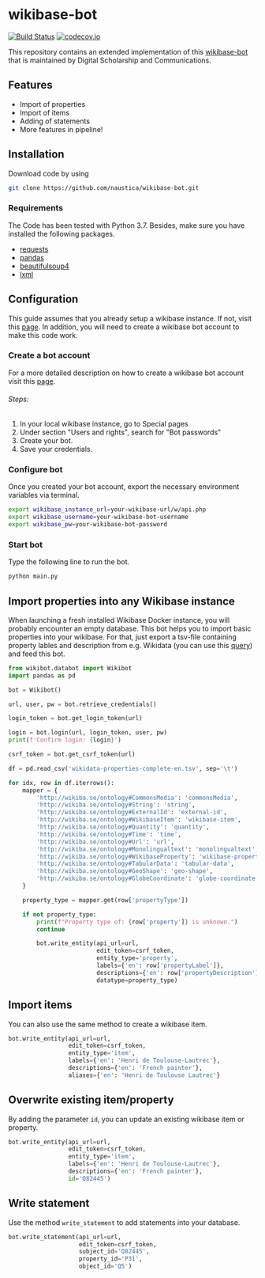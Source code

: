 # wikibase-bot

[![Build Status](https://travis-ci.org/naustica/wikibase-bot.svg?branch=master)](https://travis-ci.org/github/naustica/wikibase-bot)
[![codecov.io](https://codecov.io/gh/naustica/wikibase-bot/branch/master/graph/badge.svg)](https://codecov.io/gh/naustica/wikibase-bot?branch=master)

This repository contains an extended implementation of this [wikibase-bot](https://github.com/HeardLibrary/digital-scholarship/blob/master/code/wikibase/api/write-statements.py) that is maintained by Digital Scholarship and Communications.

## Features

- Import of properties
- Import of items
- Adding of statements
- More features in pipeline!

## Installation

Download code by using

```bash
git clone https://github.com/naustica/wikibase-bot.git
```

### Requirements

The Code has been tested with Python 3.7. Besides, make sure you have installed the following packages.

- [requests](https://github.com/psf/requests)
- [pandas](https://github.com/pandas-dev/pandas)
- [beautifulsoup4](https://www.crummy.com/software/BeautifulSoup/)
- [lxml](https://github.com/lxml/lxml)

## Configuration

This guide assumes that you already setup a wikibase instance. If not, visit this [page](http://learningwikibase.com/install-wikibase/). In addition, you will need to create a wikibase bot account to make this code work.

### Create a bot account

For a more detailed description on how to create a wikibase bot account visit this [page](https://heardlibrary.github.io/digital-scholarship/host/wikidata/bot/).

###### Steps:

1. In your local wikibase instance, go to Special pages
2. Under section "Users and rights", search for "Bot passwords"
3. Create your bot.
4. Save your credentials.

### Configure bot

Once you created your bot account, export the necessary environment variables via terminal.

```bash
export wikibase_instance_url=your-wikibase-url/w/api.php
export wikibase_username=your-wikibase-bot-username
export wikibase_pw=your-wikibase-bot-password
```

### Start bot

Type the following line to run the bot.

```bash
python main.py
```

## Import properties into any Wikibase instance

When launching a fresh installed Wikibase Docker instance, you will probably encounter an empty database. This bot helps you to import basic properties into your wikibase. For that, just export a tsv-file containing property lables and description from e.g. Wikidata (you can use this [query](https://w.wiki/ZJN)) and feed this bot.

```python
from wikibot.databot import Wikibot
import pandas as pd

bot = Wikibot()

url, user, pw = bot.retrieve_credentials()

login_token = bot.get_login_token(url)

login = bot.login(url, login_token, user, pw)
print(f'Confirm login: {login}')

csrf_token = bot.get_csrf_token(url)

df = pd.read_csv('wikidata-properties-complete-en.tsv', sep='\t')

for idx, row in df.iterrows():
    mapper = {
        'http://wikiba.se/ontology#CommonsMedia': 'commonsMedia',
        'http://wikiba.se/ontology#String': 'string',
        'http://wikiba.se/ontology#ExternalId': 'external-id',
        'http://wikiba.se/ontology#WikibaseItem': 'wikibase-item',
        'http://wikiba.se/ontology#Quantity': 'quantity',
        'http://wikiba.se/ontology#Time': 'time',
        'http://wikiba.se/ontology#Url': 'url',
        'http://wikiba.se/ontology#Monolingualtext': 'monolingualtext',
        'http://wikiba.se/ontology#WikibaseProperty': 'wikibase-property',
        'http://wikiba.se/ontology#TabularData': 'tabular-data',
        'http://wikiba.se/ontology#GeoShape': 'geo-shape',
        'http://wikiba.se/ontology#GlobeCoordinate': 'globe-coordinate'
    }

    property_type = mapper.get(row['propertyType'])

    if not property_type:
        print(f"Property type of: {row['property']} is unknown.")
        continue

        bot.write_entity(api_url=url,
                         edit_token=csrf_token,
                         entity_type='property',
                         labels={'en': row['propertyLabel']},
                         descriptions={'en': row['propertyDescription']},
                         datatype=property_type)
```

## Import items

You can also use the same method to create a wikibase item.

```python
bot.write_entity(api_url=url,
                 edit_token=csrf_token,
                 entity_type='item',
                 labels={'en': 'Henri de Toulouse-Lautrec'},
                 descriptions={'en': 'French painter'},
                 aliases={'en': 'Henri de Toulouse Lautrec'}
```

## Overwrite existing item/property

By adding the parameter `id`, you can update an existing wikibase item or property.

```python
bot.write_entity(api_url=url,
                 edit_token=csrf_token,
                 entity_type='item',
                 labels={'en': 'Henri de Toulouse-Lautrec'},
                 descriptions={'en': 'French painter'},
                 id='Q82445')
```

## Write statement

Use the method `write_statement` to add statements into your database.

```python
bot.write_statement(api_url=url,
                    edit_token=csrf_token,
                    subject_id='Q82445',
                    property_id='P31',
                    object_id='Q5')
```

